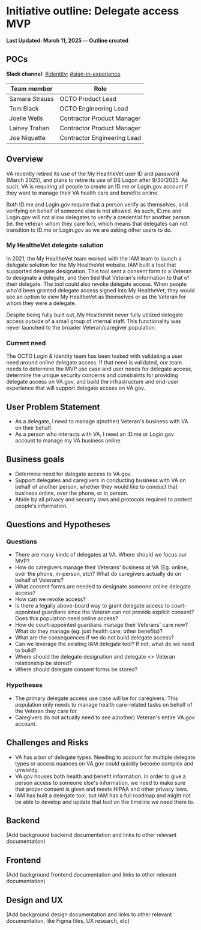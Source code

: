 # Initiative outline: Delegate access MVP

**Last Updated: March 11, 2025 -- Outline created**
     
## POCs
**Slack channel**: [#identity](https://dsva.slack.com/channels/identity); [#sign-in-experience](https://dsva.slack.com/channels/sign-in-experience)

|**Team member**|**Role**|
|----------------|---------------|
|Samara Strauss | OCTO Product Lead 
|Tom Black | OCTO Engineering Lead 
|Joelle Wells | Contractor Product Manager
|Lainey Trahan | Contractor Product Manager
|Joe Niquette | Contractor Engineering Lead
  
## Overview

VA recently retired its use of the My HealtheVet user ID and password (March 2025), and plans to retire its use of DS Logon after 9/30/2025. As such, VA is requiring all people to create an ID.me or Login.gov account if they want to manage their VA health care and benefits online.

Both ID.me and Login.gov require that a person verify as themselves, and verifying on behalf of someone else is not allowed. As such, ID.me and Login.gov will not allow delegates to verify a credential for another person (ie. the veteran whom they care for), which means that delegates can not transition to ID.me or Login.gov as we are asking other users to do.

### My HealtheVet delegate solution

In 2021, the My HealtheVet team worked with the IAM team to launch a delegate solution for the My HealtheVet website. IAM built a tool that supported delegate designation. This tool sent a consent form to a Veteran to designate a delegate, and then tied that Veteran's information to that of their delegate. The tool could also revoke delegate access. When people who'd been granted delegate access signed into My HealtheVet, they would see an option to view My HealtheVet as themselves or as the Veteran for whom they were a delegate.

Despite being fully built out, My HealtheVet never fully utilized delegate access outside of a small group of internal staff. This functionality was never launched to the broader Veteran/caregiver population.

### Current need

The OCTO Login & Identity team has been tasked with validating a user need around online delegate access. If that need is validated, our team needs to determine the MVP use case and user needs for delegate access, determine the unique security concerns and constraints for providing delegate access on VA.gov, and build the infrastructure and end-user experience that will support delegate access on VA.gov.

## User Problem Statement

- As a delegate, I need to manage a(nother) Veteran's business with VA on their behalf.
- As a person who interacts with VA, I need an ID.me or Login.gov account to manage my VA business online.

## Business goals

- Determine need for delegate access to VA.gov.
- Support delegates and caregivers in conducting business with VA on behalf of another person, whether they would like to conduct that business online, over the phone, or in person.
- Abide by all privacy and security laws and protocols required to protect people's information.

## Questions and Hypotheses

### Questions

- There are many kinds of delegates at VA. Where should we focus our MVP?
- How do caregivers manage their Veterans' business at VA (Eg. online, over the phone, in-person, etc)? What do caregivers actually do on behalf of Veterans?
- What consent forms are needed to designate someone online delegate access?
- How can we revoke access?
- Is there a legally above-board way to grant delegate access to court-appointed guardians since the Veteran can not provide explicit consent? Does this population need online access?
- How do court-appointed guardians manage their Veterans' care now? What do they manage (eg. just health care; other benefits)?
- What are the consequences if we do not build delegate access?
- Can we leverage the existing IAM delegate tool? If not, what do we need to build?
- Where should the delegate designation and delegate <> Veteran relationship be stored?
- Where should delegate consent forms be stored?

### Hypotheses

- The primary delegate access use case will be for caregivers. This population only needs to manage health care-related tasks on behalf of the Veteran they care for.
- Caregivers do not actually need to see a(nother) Veteran's entire VA.gov account.

## Challenges and Risks

- VA has a ton of delegate types. Needing to account for multiple delegate types or access nuances on VA.gov could quickly become complex and unwieldy.
- VA.gov houses both health and benefit information. In order to give a person access to someone else's information, we need to make sure that proper consent is given and meets HIPAA and other privacy laws.
- IAM has built a delegate tool, but IAM has a full roadmap and might not be able to develop and update that tool on the timeline we need them to.

## Backend

(Add background backend documentation and links to other relevant documentation)

## Frontend

(Add background frontend documentation and links to other relevant documentation)

## Design and UX

(Add background design documentation and links to other relevant documentation, like Figma files, UX research, etc)


